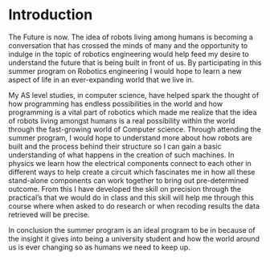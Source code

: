 Introduction
===


The Future is now. The idea of robots living among humans is becoming a conversation that has crossed the minds of many and the opportunity to indulge in the topic of robotics engineering would help feed my desire to understand the future that is being built in front of us. By participating in this summer program on Robotics engineering I would hope to learn a new aspect of life in an ever-expanding world that we live in. 

My AS level studies, in computer science, have helped spark the thought of how programming has endless possibilities in the world and how programming is a vital part of robotics which made me realize that the idea of robots living amongst humans is a real possibility within the world through the fast-growing world of Computer science. Through attending the summer program, I would hope to understand more about how robots are built and the process behind their structure so I can gain a basic understanding of what happens in the creation of such machines.
 In physics we learn how the electrical components connect to each other in different ways to help create a circuit which fascinates me in how all these stand-alone components can work together to bring out pre-determined outcome. From this I have developed the skill on precision through the practical’s that we would do in class and this skill will help me through this course where when asked to do research or when recoding results the data retrieved will be precise.

In conclusion the summer program is an ideal program to be in because of the insight it gives into being a university student and how the world around us is ever changing so as humans we need to keep up.

